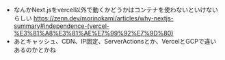 #

- なんかNext.jsをvercel以外で動くかどうかはコンテナを使わないといけないらしい <https://zenn.dev/morinokami/articles/why-nextjs-summary#independence-(vercel-%E3%81%A8%E3%81%AE%E7%99%92%E7%9D%80)>
- あとキャッシュ、CDN、IP固定、ServerActionsとか、VercelとGCPで違いあるのかとかね
